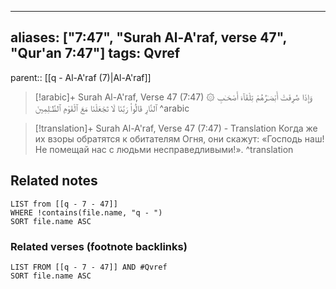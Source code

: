 
---
aliases: ["7:47", "Surah Al-A'raf, verse 47", "Qur'an 7:47"]
tags: Qvref
---

parent:: [[q - Al-A'raf (7)|Al-A'raf]]

> [!arabic]+ Surah Al-A'raf, Verse 47 (7:47)
> <span class="quran-arabic">۞ وَإِذَا صُرِفَتْ أَبْصَـٰرُهُمْ تِلْقَآءَ أَصْحَـٰبِ ٱلنَّارِ قَالُوا۟ رَبَّنَا لَا تَجْعَلْنَا مَعَ ٱلْقَوْمِ ٱلظَّـٰلِمِينَ</span>
^arabic

> [!translation]+ Surah Al-A'raf, Verse 47 (7:47) - Translation
> Когда же их взоры обратятся к обитателям Огня, они скажут: «Господь наш! Не помещай нас с людьми несправедливыми!».
^translation



## Related notes
```dataview
LIST from [[q - 7 - 47]]
WHERE !contains(file.name, "q - ")
SORT file.name ASC
```

### Related verses (footnote backlinks)
```dataview
LIST FROM [[q - 7 - 47]] AND #Qvref
SORT file.name ASC
```

